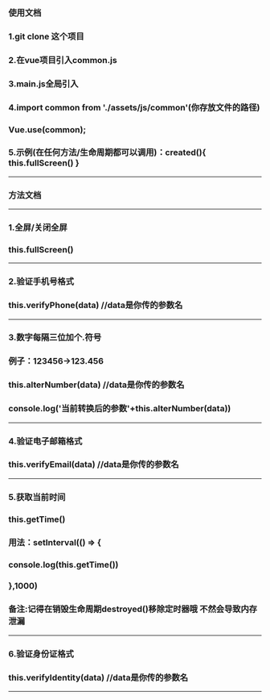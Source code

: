 ### 使用文档
### 1.git clone 这个项目
### 2.在vue项目引入common.js
### 3.main.js全局引入
### 4.import common from './assets/js/common'(你存放文件的路径)
###  Vue.use(common);
### 5.示例(在任何方法/生命周期都可以调用)：created(){ this.fullScreen() }

------------------------------------------------------------------------------
### 方法文档
------------------------------------------------------------------------------
### 1.全屏/关闭全屏
### this.fullScreen()
------------------------------------------------------------------------------
### 2.验证手机号格式
### this.verifyPhone(data) //data是你传的参数名
------------------------------------------------------------------------------
### 3.数字每隔三位加个.符号 
### 例子：123456->123.456
### this.alterNumber(data) //data是你传的参数名
### console.log('当前转换后的参数'+this.alterNumber(data))
------------------------------------------------------------------------------
### 4.验证电子邮箱格式
### this.verifyEmail(data) //data是你传的参数名
------------------------------------------------------------------------------
### 5.获取当前时间
### this.getTime()
### 用法：setInterval(() => {
###          console.log(this.getTime())  
###       },1000)
### 备注:记得在销毁生命周期destroyed()移除定时器哦 不然会导致内存泄漏 
------------------------------------------------------------------------------
### 6.验证身份证格式
### this.verifyIdentity(data) //data是你传的参数名
------------------------------------------------------------------------------
